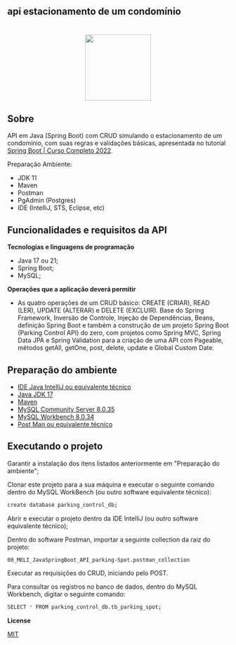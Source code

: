 ## api estacionamento de um condomínio

<div align="center">
    <h1>
    <img width=150 src='https://www.qindel.com/wp-content/uploads/2023/04/spring-boot.jpeg'>
    </h1>
</div>

## Sobre

API em Java (Spring Boot) com CRUD simulando o estacionamento de um condomínio, com suas regras e validações básicas, apresentada no tutorial [Spring Boot | Curso Completo 2022](https://www.youtube.com/watch?v=LXRU-Z36GEU&t=1594s).

Preparação Ambiente:
- JDK 11
- Maven
- Postman
- PgAdmin (Postgres)
- IDE (IntelliJ, STS, Eclipse, etc)




## Funcionalidades e requisitos da API

**Tecnologias e linguagens de programação**

- Java 17 ou 21;
- Spring Boot;
- MySQL;

**Operações que a aplicação deverá permitir**

- As quatro operações de um CRUD básico: CREATE (CRIAR), READ (LER), UPDATE (ALTERAR) e DELETE (EXCLUIR). Base do Spring Framework, Inversão de Controle, Injeção de Dependências, Beans, definição Spring Boot e também a construção de um projeto Spring Boot (Parking Control API) do zero, com projetos como Spring MVC, Spring Data JPA e Spring Validation para a criação de uma API com Pageable, métodos getAll, getOne, post, delete, update e Global Custom Date.


## Preparação do ambiente
- [IDE Java IntelliJ ou equivalente técnico](https://www.jetbrains.com/pt-br/idea/) <br>
- [Java JDK 17](https://www.oracle.com/br/java/technologies/downloads/#java17) <br>
- [Maven](https://maven.apache.org/) <br>
- [MySQL Community Server 8.0.35](https://dev.mysql.com/downloads/mysql/) <br>
- [MySQL Workbench 8.0.34](https://dev.mysql.com/downloads/workbench/) <br>
- [Post Man ou equivalente técnico](https://www.postman.com/downloads/) <br>

## Executando o projeto

Garantir a instalação dos itens listados anteriormente em "Preparação do ambiente";

Clonar este projeto para a sua máquina e executar o seguinte comando dentro do MySQL WorkBench (ou outro software equivalente técnico):

```sh
create database parking_control_db;
```

Abrir e executar o projeto dentro da IDE IntelliJ (ou outro software equivalente técnico);

Dentro do software Postman, importar a seguinte collection da raiz do projeto:

`00_MELI_JavaSpringBoot_API_parking-Spot.postman_collection`

Executar as requisições do CRUD, iniciando pelo POST.

Para consultar os registros no banco de dados, dentro do MySQL Workbench, digitar o seguinte comando:

```sh
SELECT * FROM parking_control_db.tb_parking_spot;
```

**License**

[MIT](https://tldrlegal.com/license/mit-license)